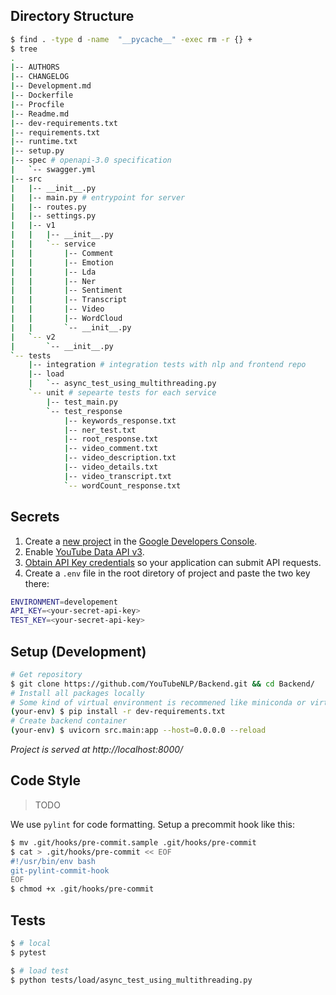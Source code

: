 



## Directory Structure

```bash
$ find . -type d -name  "__pycache__" -exec rm -r {} +
$ tree
.
|-- AUTHORS
|-- CHANGELOG
|-- Development.md
|-- Dockerfile
|-- Procfile
|-- Readme.md
|-- dev-requirements.txt
|-- requirements.txt
|-- runtime.txt
|-- setup.py
|-- spec # openapi-3.0 specification
|   `-- swagger.yml
|-- src
|   |-- __init__.py
|   |-- main.py # entrypoint for server
|   |-- routes.py
|   |-- settings.py
|   |-- v1
|   |   |-- __init__.py
|   |   `-- service
|   |       |-- Comment
|   |       |-- Emotion
|   |       |-- Lda
|   |       |-- Ner
|   |       |-- Sentiment
|   |       |-- Transcript
|   |       |-- Video
|   |       |-- WordCloud
|   |       `-- __init__.py
|   `-- v2
|       `-- __init__.py
`-- tests
    |-- integration # integration tests with nlp and frontend repo
    |-- load
    |   `-- async_test_using_multithreading.py
    `-- unit # sepearte tests for each service
        |-- test_main.py
        `-- test_response
            |-- keywords_response.txt
            |-- ner_test.txt
            |-- root_response.txt
            |-- video_comment.txt
            |-- video_description.txt
            |-- video_details.txt
            |-- video_transcript.txt
            `-- wordCount_response.txt
```

## Secrets
1. Create a [new project](https://console.developers.google.com/projectcreate) in the [Google Developers Console](https://console.developers.google.com).
2. Enable [YouTube Data API v3](https://console.developers.google.com/apis/library/youtube.googleapis.com?id=125bab65-cfb6-4f25-9826-4dcc309bc508).
3. [Obtain API Key credentials](https://console.developers.google.com/apis/credentials) so your application can submit API requests.
5. Create a `.env` file in the root diretory of project and paste the two key there:
```bash
ENVIRONMENT=developement
API_KEY=<your-secret-api-key>
TEST_KEY=<your-secret-api-key>
```

## Setup (Development)
```bash
# Get repository
$ git clone https://github.com/YouTubeNLP/Backend.git && cd Backend/
# Install all packages locally
# Some kind of virtual environment is recommened like miniconda or virtualenv
(your-env) $ pip install -r dev-requirements.txt
# Create backend container
(your-env) $ uvicorn src.main:app --host=0.0.0.0 --reload
 ```
*Project is served at http://localhost:8000/*

## Code Style
> TODO  

We use `pylint` for code formatting. Setup a precommit hook like this:
```bash
$ mv .git/hooks/pre-commit.sample .git/hooks/pre-commit
$ cat > .git/hooks/pre-commit << EOF
#!/usr/bin/env bash
git-pylint-commit-hook
EOF
$ chmod +x .git/hooks/pre-commit
```

## Tests
```bash
$ # local
$ pytest
```
```bash
$ # load test
$ python tests/load/async_test_using_multithreading.py
```







